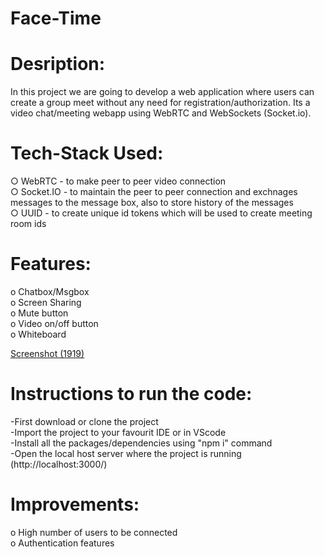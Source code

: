 # Face-Time

<h1>Desription:</h1>
In this project we are going to develop a web application where users can create a group meet without any need for registration/authorization. Its a video chat/meeting webapp using WebRTC and WebSockets (Socket.io).
<h1>Tech-Stack Used:</h1>
○ WebRTC - to make peer to peer video connection <br>
○ Socket.IO - to maintain the peer to peer connection and exchnages messages to the message box, also to store history of the messages <br>
○ UUID - to create unique id tokens which will be used to create meeting room ids


<h1>Features:</h1>

o Chatbox/Msgbox <br>
o Screen Sharing <br>
o Mute button <br>
o Video on/off button <br>
o Whiteboard <br>

   [Screenshot (1919)](https://user-images.githubusercontent.com/87631649/126274047-63f03ed8-d8c6-4950-871d-b2be4a58a5f3.png)
   
<h1>Instructions to run the code: </h1>

-First download or clone the project <br>
-Import the project to your favourit IDE or in VScode <br>
-Install all the packages/dependencies using "npm i" command <br>
-Open the local host server where the project is running (http://localhost:3000/) <br>

<h1>Improvements:</h1>

o High number of users to be connected <br>
o Authentication features


